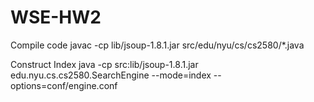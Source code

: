 WSE-HW2
=======

Compile code
javac -cp lib/jsoup-1.8.1.jar src/edu/nyu/cs/cs2580/*.java

Construct Index
java -cp src:lib/jsoup-1.8.1.jar edu.nyu.cs.cs2580.SearchEngine --mode=index --options=conf/engine.conf
